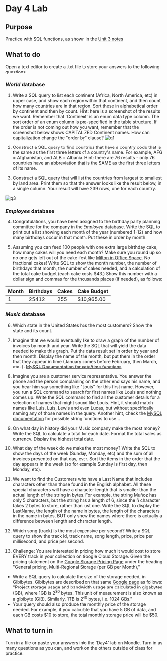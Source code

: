 # Day 4 Lab
## Purpose
Practice with SQL functions, as shown in the [Unit 3 notes](https://github.com/megansquire/CSC301Fall2018#unit-3-sql-functions-and-additional-commands)

## What to do
Open a text editor to create a .txt file to store your answers to the following questions.

### *World* database

1. Write a SQL query to list each continent (Africa, North America, etc) in upper case, and show each region within that continent, and then count how many countries are in that region. Sort these in alphabetical order by continent and then by count. Hint: here is a screenshot of the results we want. Remember that \`Continent\` is an enum data type column. The sort order of an enum column is pre-specified in the table structure. If the order is not coming out how you want, remember that the screenshot below shows CAPITALIZED Continent names. How can capitalization change the "order by" clause?
![q1](https://github.com/megansquire/CSC301Fall2018/blob/master/images/day4lab.0.png)

2. Construct a SQL query to find countries that have a country code that is the same as the first three letters of a country's name. For example, AFG = Afghanistan, and ALB = Albania. Hint: there are 76 results - only 76 countries have an abbreviation that is the SAME as the first three letters of its name.

3. Construct a SQL query that will list the countries from largest to smallest by land area. Print them so that the answer looks like the result below, in a single column. Your result will have 239 rows, one for each country.

![q3](https://github.com/megansquire/CSC301Fall2018/blob/master/images/day4lab.1.png)

### *Employee* database

4. Congratulations, you have been assigned to the birthday party planning committee for the company in the *Employee* database. Write the SQL to print out a list showing each month of the year (numbered 1-12) and how many birthdays occur in that month. Put these in order by month.

5. Assuming you can feed 100 people with one extra large birthday cake, how many cakes will you need each month? Make sure you round up so no one gets left out of the cake-fest like [Milton in Office Space](https://www.youtube.com/watch?v=ctOBMFznkto). No fractional cakes! Write SQL to show the month number, the number of birthdays that month, the number of cakes needed, and a calculation of the total cake budget (each cake costs $43.) Show this number with a dollar sign and commas for the thousands places (if needed), as follows:

| Month | Birthdays | Cakes | Cake Budget| 
|-------|-----------|-------|------------|
| 1 | 25412 | 255 | $10,965.00 |

### *Music* database

6. Which state in the United States has the most customers? Show the state and its count.

7. Imagine that we would eventually like to draw a graph of the number of invoices by month and year. Write the SQL that will yield the data needed to make this graph. Put the data result set in order by year and then month. Display the name of the month, but put them in the order that they appear in time (January comes before February, then March, etc. ). [MySQL Documentation for date/time functions](https://dev.mysql.com/doc/refman/5.7/en/date-and-time-functions.html)

8. Imagine you are a customer service representative. You answer the phone and the person complaining on the other end says his name, and you hear him say something like "Louis" for this first name. However, you run a SQL command to search for first names like Louis and nothing comes up. Write the SQL command to find all the customer details for a selection of names that might sound like Louis. Hint, it should match names like Luis, Luís, Lewis and even Lucas, but without specifically naming any of those names in the query. Another hint, check the [MySQL documentation](https://dev.mysql.com/doc/refman/5.7/en/string-functions.html) for possible string functions to use...

9. On what day in history did your Music company make the most money? Write the SQL to calculate a total for each date. Format the total sales as currency. Display the highest total date.

10. What day of the week do we make the most money? Write the SQL to show the days of the week (Sunday, Monday, etc) and the sum of all invoices presented on that day, ever. Sort the items in the order that the day appears in the week (so for example Sunday is first day, then Monday, etc).

11. We want to find the Customers who have a Last Name that includes characters other than those found in the English alphabet. All these special characters will have a character length that is smaller than the actual length of the string in bytes. For example, the string Muñoz has only 5 characters, but the string has a length of 6, since the ñ character takes 2 bytes to store, rather than just one. Write the SQL to display the LastName, the length of the name in bytes, the length of the characters in the name in bytes, BUT only show the names where there is actually a difference between length and character length.

12. Which song (track) is the most expensive per second? Write a SQL query to show the track id, track name, song length, price, price per millisecond, and price per second.

13. Challenge: You are interested in pricing how much it would cost to store EVERY track in your collection on Google Cloud Storage. Given the pricing statement on the [Google Storage Pricing Page](https://cloud.google.com/storage/pricing) under the heading "General pricing, Multi-Regional Storage (per GB per Month)," 

* Write a SQL query to calculate the size of the storage needed, in Gibibytes. Gibibytes are described on that same [Google page](https://cloud.google.com/storage/pricing) as follows: "Project storage usage and bandwidth usage are calculated in gigabytes (GB), where 1GB is 2<sup>30</sup> bytes. This unit of measurement is also known as a gibibyte (GiB). Similarly, 1TB is 2<sup>40</sup> bytes, i.e. 1024 GBs." 
* Your query should also produce the monthly price of the storage needed. For example, if you calculate that you have 5 GB of data, and each GB costs $10 to store, the total monthly storage price will be $50.

## What to turn in
Turn in a file or paste your answers into the 'Day4' lab on Moodle. Turn in as many questions as you can, and work on the others outside of class for practice.
